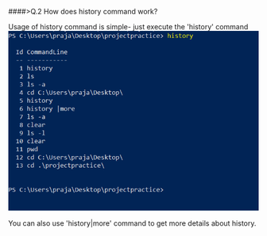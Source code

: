 ####>Q.2 How does history command work?

Usage of history command is simple- just execute the 'history' command
![History command](https://github.com/prajaktavpendse/projectpractice/blob/master/Images/history.PNG)

You can also use 'history|more' command to get more details about history.
